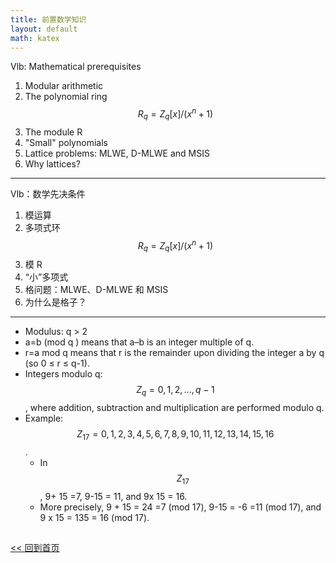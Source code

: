 ```yaml
---
title: 前置数学知识
layout: default
math: katex
---
```


Vlb: Mathematical prerequisites 
1. Modular arithmetic 
2. The polynomial ring $$R_q=Z_q[x]/(x^n+1)$$
3. The module R 
4. "Small" polynomials 
5. Lattice problems: MLWE, D-MLWE and MSIS 
6. Why lattices? 

---

Vlb：数学先决条件 
1. 模运算 
2. 多项式环 $$R_q=Z_q[x]/(x^n+1)$$
3. 模 R 
4. “小”多项式 
5. 格问题：MLWE、D-MLWE 和 MSIS 
6. 为什么是格子？

---

- Modulus: q > 2   
- a=b (mod q ) means that a–b is an integer multiple of q.   
- r=a mod q means that r is the remainder upon dividing the integer a by q (so 0 ≤ r ≤ q-1).    
- Integers modulo q: $$Z_q = {0,1,2,..., q - 1}$$, where addition, subtraction and multiplication are performed modulo q.    
- Example: $$ Z_{17} = {0,1,2,3,4,5,6,7,8,9,10,1 1,12, 13, 14, 15, 16}$$. 
    - In $$ Z_{17}$$, 9+ 15 =7, 9-15 = 11, and 9x 15 = 16. 
    - More precisely, 9 + 15 = 24 =7 (mod 17), 9-15 = -6 =11 (mod 17), and 9 x 15 = 135 = 16 (mod 17). 

[](003_com.foobnix.pro.pdf.reader.png)
---





[<< 回到首页](./index)